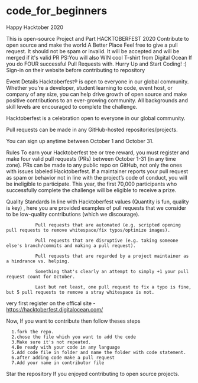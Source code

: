 # code_for_beginners
Happy Hacktober 2020 

This is open-source Project and Part HACKTOBERFEST 2020
Contribute to open source and make the world A Better Place
Feel free to give a pull request. It should not be spam or invalid. It will be accepted and will be merged if it's valid PR
PS:You will also WIN cool T-shirt from Digital Ocean If you do FOUR successful Pull Requests with.
Hurry Up and Start Coding! :)
Sign-in on their website before contributing to repository

Event Details
Hacktoberfest® is open to everyone in our global community. Whether you’re a developer, student learning to code, event host, or company of any size, you can help drive growth of open source and make positive contributions to an ever-growing community. All backgrounds and skill levels are encouraged to complete the challenge.



Hacktoberfest is a celebration open to everyone in our global community.


Pull requests can be made in any GitHub-hosted repositories/projects.


You can sign up anytime between October 1 and October 31.


Rules
      To earn your Hacktoberfest tee or tree reward, you must register and make four valid pull requests (PRs) between October 1-31 (in any time zone).
      PRs can be made to any public repo on GitHub, not only the ones with issues labeled Hacktoberfest. If a maintainer reports your pull request as spam or behavior not in         line with the project’s code of conduct, you will be ineligible to participate.
       This year, the first 70,000 participants who successfully complete the challenge will be eligible to receive a prize.

Quality Standards
               In line with Hacktoberfest values (Quantity is fun, quality is key) , here you are provided examples of pull requests that we consider to be low-quality       contributions (which we discourage).

               Pull requests that are automated (e.g. scripted opening pull requests to remove whitespace/fix typos/optimize images).

               Pull requests that are disruptive (e.g. taking someone else's branch/commits and making a pull request).

               Pull requests that are regarded by a project maintainer as a hindrance vs. helping.

               Something that's clearly an attempt to simply +1 your pull request count for October.

               Last but not least, one pull request to fix a typo is fine, but 5 pull requests to remove a stray whitespace is not.
               
 very first register on the  offical site - https://hacktoberfest.digitalocean.com/

 Now, If you want to contribute then follow theses steps

      1.fork the repo.
      2.chose the file which you want to add the code
      3.Make sure it's not repeated.
      4.Be ready with your code in any language 
      5.Add code file in folder and name the folder with code statement.
      6.after adding code make a pull request 
      7.Add your name in contributor file 
    

Star the repository If you enjoyed contributing to open source projects.
